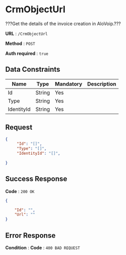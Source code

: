 # CrmObjectUrl

???Get the details of the invoice creation in AloVoip.???


**URL** : `/CrmObjectUrl`

**Method** : `POST`

**Auth required** : `true`

## Data Constraints


|Name|Type|Mandatory|Description|
|-|-|-|-| 
|Id |String|Yes|  |
|Type |String |Yes | |
|IdentityId |String |Yes | |

## Request 


```json
{
     "Id": "[]",
     "Type": "[]",
     "IdentityId": "[]",
     
}
```

## Success Response

**Code** : `200 OK`

```json
{

    "Id": "",
    "Url": ""
}

```

## Error Response

**Condition** : 
**Code** : `400 BAD REQUEST`

` ` 


